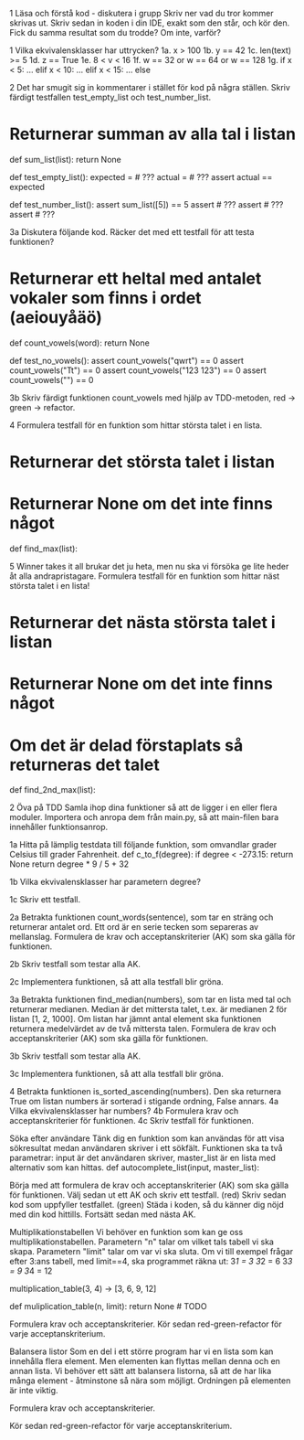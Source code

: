 1 Läsa och förstå kod - diskutera i grupp
Skriv ner vad du tror kommer skrivas ut. Skriv sedan in koden i din IDE, exakt som den står, och kör den. Fick du samma resultat som du trodde? Om inte, varför?


1 Vilka ekvivalensklasser har uttrycken?
1a. x > 100
1b. y == 42
1c. len(text) >= 5
1d. z == True
1e. 8 < v < 16
1f. w == 32 or w == 64 or w == 128
1g. if x < 5: … elif x < 10: … elif x < 15: … else


2 Det har smugit sig in kommentarer i stället för kod på några ställen. Skriv färdigt testfallen test_empty_list och test_number_list.
# Returnerar summan av alla tal i listan
def sum_list(list):
    return None

def test_empty_list():
    expected = # ???
    actual   = # ???
    assert actual == expected
    
def test_number_list():
    assert sum_list([5]) == 5
    assert # ???
    assert # ???
    assert # ???


3a Diskutera följande kod. Räcker det med ett testfall för att testa funktionen?
# Returnerar ett heltal med antalet vokaler som finns i ordet (aeiouyåäö)
def count_vowels(word):
    return None

def test_no_vowels():
    assert count_vowels("qwrt") == 0
    assert count_vowels("Tt") == 0
    assert count_vowels("123 123") == 0
    assert count_vowels("") == 0

3b Skriv färdigt funktionen count_vowels med hjälp av TDD-metoden, red → green → refactor.


4 Formulera testfall för en funktion som hittar största talet i en lista.
# Returnerar det största talet i listan
# Returnerar None om det inte finns något
def find_max(list):


5 Winner takes it all brukar det ju heta, men nu ska vi försöka ge lite heder åt alla andrapristagare. Formulera testfall för en funktion som hittar näst största talet i en lista!
# Returnerar det nästa största talet i listan
# Returnerar None om det inte finns något
# Om det är delad förstaplats så returneras det talet
def find_2nd_max(list):



2 Öva på TDD
Samla ihop dina funktioner så att de ligger i en eller flera moduler. Importera och anropa dem från main.py, så att main-filen bara innehåller funktionsanrop.

1a Hitta på lämplig testdata till följande funktion, som omvandlar grader Celsius till grader Fahrenheit.
def c_to_f(degree):
    if degree < -273.15:
        return None
    return degree * 9 / 5 + 32

1b Vilka ekvivalensklasser har parametern degree?

1c Skriv ett testfall.


2a Betrakta funktionen count_words(sentence), som tar en sträng och returnerar antalet ord. Ett ord är en serie tecken som separeras av mellanslag. Formulera de krav och acceptanskriterier (AK) som ska gälla för funktionen.

2b Skriv testfall som testar alla AK.

2c Implementera funktionen, så att alla testfall blir gröna.


3a Betrakta funktionen find_median(numbers), som tar en lista med tal och returnerar medianen. Median är det mittersta talet, t.ex. är medianen 2 för listan [1, 2, 1000]. Om listan har jämnt antal element ska funktionen returnera medelvärdet av de två mittersta talen. Formulera de krav och acceptanskriterier (AK) som ska gälla för funktionen.

3b Skriv testfall som testar alla AK.

3c Implementera funktionen, så att alla testfall blir gröna.


4 Betrakta funktionen is_sorted_ascending(numbers). Den ska returnera True om listan numbers är sorterad i stigande ordning, False annars.
4a Vilka ekvivalensklasser har numbers?
4b Formulera krav och acceptanskriterier för funktionen.
4c Skriv testfall för funktionen.



Söka efter användare
Tänk dig en funktion som kan användas för att visa sökresultat medan användaren skriver i ett sökfält. Funktionen ska ta två parametrar: input är det användaren skriver, master_list är en lista med alternativ som kan hittas.
def autocomplete_list(input, master_list):

Börja med att formulera de krav och acceptanskriterier (AK) som ska gälla för funktionen.
Välj sedan ut ett AK och skriv ett testfall. (red)
Skriv sedan kod som uppfyller testfallet. (green)
Städa i koden, så du känner dig nöjd med din kod hittills. Fortsätt sedan med nästa AK.


Multiplikationstabellen
Vi behöver en funktion som kan ge oss multiplikationstabellen.
Parametern "n" talar om vilket tals tabell vi ska skapa.
Parametern "limit" talar om var vi ska sluta.
Om vi till exempel frågar efter 3:ans tabell, med limit==4, ska programmet räkna ut:
3*1 = 3
3*2 = 6
3*3 = 9
3*4 = 12

multiplication_table(3, 4) → [3, 6, 9, 12]

def muliplication_table(n, limit):
    return None  # TODO

Formulera krav och acceptanskriterier.
Kör sedan red-green-refactor för varje acceptanskriterium.


Balansera listor
Som en del i ett större program har vi en lista som kan innehålla flera element. Men elementen kan flyttas mellan denna och en annan lista. Vi behöver ett sätt att balansera listorna, så att de har lika många element - åtminstone så nära som möjligt. Ordningen på elementen är inte viktig.

Formulera krav och acceptanskriterier.

Kör sedan red-green-refactor för varje acceptanskriterium.
